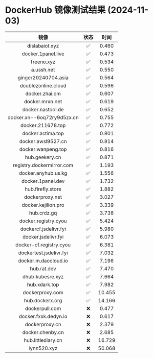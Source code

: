 # DockerHub 镜像测试结果 (2024-11-03)

|  镜像  |  状态  |  时间  |
| :----: | :----: | :----: |
| dislabaiot.xyz | ✅ | 0.460 |
| docker.1panel.live | ✅ | 0.473 |
| freeno.xyz | ✅ | 0.534 |
| a.ussh.net | ✅ | 0.550 |
| ginger20240704.asia | ✅ | 0.564 |
| doublezonline.cloud | ✅ | 0.596 |
| docker.zhai.cm | ✅ | 0.607 |
| docker.mrxn.net | ✅ | 0.619 |
| docker.nastool.de | ✅ | 0.652 |
| docker.xn--6oq72ry9d5zx.cn | ✅ | 0.755 |
| docker.211678.top | ✅ | 0.772 |
| docker.actima.top | ✅ | 0.801 |
| docker.awsl9527.cn | ✅ | 0.814 |
| docker.wanpeng.top | ✅ | 0.816 |
| hub.geekery.cn | ✅ | 0.871 |
| registry.dockermirror.com | ✅ | 1.193 |
| docker.anyhub.us.kg | ✅ | 1.556 |
| docker.1panel.dev | ✅ | 1.732 |
| hub.firefly.store | ✅ | 1.882 |
| dockerproxy.net | ✅ | 3.027 |
| docker.kejilion.pro | ✅ | 3.339 |
| hub.crdz.gq | ✅ | 3.738 |
| docker.registry.cyou | ✅ | 5.424 |
| dockercf.jsdelivr.fyi | ✅ | 5.980 |
| docker.jsdelivr.fyi | ✅ | 6.073 |
| docker-cf.registry.cyou | ✅ | 6.381 |
| dockertest.jsdelivr.fyi | ✅ | 7.032 |
| docker.m.daocloud.io | ✅ | 7.196 |
| hub.rat.dev | ✅ | 7.470 |
| dhub.kubesre.xyz | ✅ | 7.664 |
| hub.xdark.top | ✅ | 7.982 |
| dockerproxy.com | ✅ | 10.455 |
| hub.dockerx.org | ✅ | 14.166 |
| dockerpull.com | ❌ | 0.477 |
| docker.fxxk.dedyn.io | ❌ | 0.617 |
| dockerproxy.cn | ❌ | 2.379 |
| docker.chenby.cn | ❌ | 2.685 |
| hub.littlediary.cn | ❌ | 16.729 |
| lynn520.xyz | ❌ | 50.068 |
